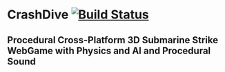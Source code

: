 # CrashDive [![Build Status](https://travis-ci.org/xtreemze/CrashDive.svg?branch=master)](https://travis-ci.org/xtreemze/CrashDive)

## Procedural Cross-Platform 3D Submarine Strike WebGame with Physics and AI and Procedural Sound
